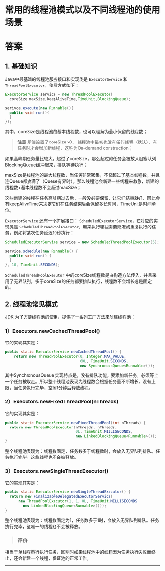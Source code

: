 # 常用的线程池模式以及不同线程池的使用场景

# 答案

## 1. 基础知识
Java中最基础的线程池服务接口和实现类是 `ExecutorService` 和 `ThreadPoolExecutor`，使用方式如下：

```java
ExecutorService service = new ThreadPoolExecutor(
  coreSize,maxSize,keepAliveTime,TimeUnit,BlockingQueue);

serivce.execute(new Runnable(){ 
  public void run(){
  }
});
```

其中，coreSize是线程池的基本线程数，也可以理解为最小保留的线程数；
> **注意**
即使设置了coreSize>0， 线程池中最初也没有任何线程（默认），有任务时才会增加新线程，这称为On-demand construction；

如果高峰期任务量比较大，超过了coreSize，那么超过的任务会被放入阻塞队列BlockingQueue缓冲起来，排队等待执行；

maxSize是线程池的最大线程数，当任务非常密集，不仅超过了基本线程数，并且连Queue都放满了（Queue有界时），那么线程池会新建一些线程来救急，新建的线程数+基本线程数不会超过maxSize；

这些新建的线程在任务高峰期过去后，一般没必要保留，让它们结束就好，因此会有keepAliveTime来决定它们在任务结束后会保留多长时间，TimeUnit是时间单位。

`ExecutorService` 还有一个扩展接口： `ScheduledExecutorService`，它对应的实现类是 `ScheduledThreadPoolExecutor`，用来执行哪些需要延迟或重复执行的任务，例如将某次任务延迟10秒执行：

```java
ScheduledExecutorService service = new ScheduledThreadPoolExecutor(5);    

service.schedule(new Runnable() {
  public void run() {
  }
}, 10, TimeUnit.SECONDS);
```
`ScheduledThreadPoolExecutor` 中的coreSize线程数是由构造方法传入，并且采用了无界队列，多于coreSize的任务都要排队执行，线程数不会增长总是固定的。

## 2. 线程池常见模式
JDK 为了方便线程池的使用，提供了一系列工厂方法来创建线程池：

### 1）Executors.newCachedThreadPool()
它的实现其实是：
```java
public static ExecutorService newCachedThreadPool() {
    return new ThreadPoolExecutor(0, Integer.MAX_VALUE,
                                  60L, TimeUnit.SECONDS,
                                  new SynchronousQueue<Runnable>());
```
其中SynchronousQueue 实现特点是，没有排队功能，要添加新任务，必须等上一个任务被取走。所以整个线程池表现为线程数会根据任务量不断增长，没有上限，当任务执行完毕，空闲1分钟后释放线程。

### 2）Executors.newFixedThreadPool(nThreads)
它的实现其实是：
```java
public static ExecutorService newFixedThreadPool(int nThreads) {
  return new ThreadPoolExecutor(nThreads, nThreads,
                                0L, TimeUnit.MILLISECONDS,
                                new LinkedBlockingQueue<Runnable>());
}
```
整个线程池表现为：线程数固定，任务数多于线程数时，会放入无界队列排队。任务执行完毕，这些线程也不会被释放。

### 3）Executors.newSingleThreadExecutor()
它的实现其实是：
```java
public static ExecutorService newSingleThreadExecutor() {
  return new FinalizableDelegatedExecutorService(
      new ThreadPoolExecutor(1, 1, 0L, TimeUnit.MILLISECONDS, 
        new LinkedBlockingQueue<Runnable>()));
}
```
整个线程池表现为：线程数固定为1，任务数多于1时，会放入无界队列排队。任务执行完毕，这唯一的线程也不会被释放。
> ### 评价
相当于单线程串行执行任务，区别时如果线程池中的线程因为任务执行失败而终止，还会新建一个线程，保证池的正常工作。



---
